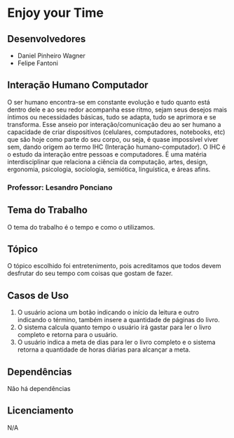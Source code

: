 # Enjoy your Time

## Desenvolvedores
  - Daniel Pinheiro Wagner
  - Felipe Fantoni

## Interação Humano Computador 
  O ser humano encontra-se em constante evolução e tudo quanto está dentro dele e ao seu redor acompanha esse ritmo, sejam seus desejos mais íntimos ou necessidades básicas, tudo se adapta, tudo se aprimora e se transforma. 
   Esse anseio por interação/comunicação deu ao ser humano a capacidade de criar dispositivos (celulares, computadores, notebooks, etc) que são hoje como parte do seu corpo, ou seja, é quase impossível viver sem, dando origem ao termo IHC (Interação humano-computador). O IHC é o estudo da interação entre pessoas e computadores. É uma matéria interdisciplinar que relaciona a ciência da computação, artes, design, ergonomia, psicologia, sociologia, semiótica, linguística, e áreas afins.
### Professor: Lesandro Ponciano

## Tema do Trabalho
  O tema do trabalho é o tempo e como o utilizamos.

## Tópico 
  O tópico escolhido foi entretenimento, pois acreditamos que todos devem desfrutar do seu tempo com coisas que gostam de fazer.
  
## Casos de Uso
  1. O usuário aciona um botão indicando o início da leitura e outro indicando o término, também insere a quantidade de páginas do      livro. 
  2. O sistema calcula quanto tempo o usuário irá gastar para ler o livro completo e retorna para o usuário. 
  3. O usuário indica a meta de dias para ler o livro completo e o sistema retorna a quantidade de horas diárias para alcançar a meta.
  
## Dependências
  Não há dependências
  
## Licenciamento
  N/A
